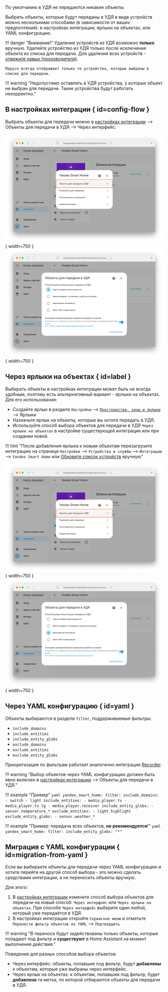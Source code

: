 По умолчанию в УДЯ не передаются никакие объекты.

Выбрать объекты, которые будут переданы в УДЯ в виде устройств можно несколькими способами (в зависимости от ваших предпочтений): в настройках интеграции, ярлыки на объектах, или YAML конфигурацию.

!!! danger "Внимание!"
    Удаление устройств из УДЯ возможно **только** вручную. Удаляйте устройство из УДЯ только после исключения объекта из списка для передачи.
    Для удаления всех устройств - [отвяжите навык (производителя)](../platforms/yandex.md#unlink).

    Маруся всегда отображает только те устройства, которые выбраны в списке для передачи.

!!! warning "Недопустимо оставлять в УДЯ устройства, у которых объект не выбран для передачи. Такие устройства будут работать некорректно."

## В настройках интеграции { id=config-flow }

Выбрать объекты для передачи можно в [настройках интеграции](../config/getting-started.md#gui) --> Объекты для передачи в УДЯ --> Через интерфейс:

![](../assets/images/config/filter-gui-1.png){ width=750 }
![](../assets/images/config/filter-gui-2.png){ width=750 }

## Через ярлыки на объектах { id=label }

Выбирать объекты в настройках интеграции может быть не всегда удобным, поэтому есть альтернативный вариант - ярлыки на объектах. Для его использования:

* Создайте ярлык в разделе `Настройки` --> [`Пространства, зоны и ярлыки`](https://my.home-assistant.io/redirect/areas/) --> Ярлыки
* Назначьте ярлык на объекты, которые вы хотите передать в УДЯ.
* Используйте способ выбора объектов для передачи в УДЯ `Через ярлыки на объектах` в настройке существующей интеграции или при создании новой.

!!! hint "После добавления ярлыка к новым объектам перезагрузите интеграцию на странице `Настройки` --> `Устройства и службы` --> `Интеграции` --> `Yandex Smart Home` или [Обновите список устройств](../platforms/yandex.md#discovery) вручную"

![](../assets/images/config/filter-gui-1.png){ width=750 }
![](../assets/images/config/filter-gui-3.png){ width=750 }

## Через YAML конфигурацию { id=yaml }

Объекты выбираются в разделе `filter`, поддерживаемые фильтры:

* `include_domains`
* `include_entities`
* `include_entity_globs`
* `exclude_domains`
* `exclude_entities`
* `exclude_entity_globs`

Приоритизация по фильтрам работает аналогично интеграции [Recorder](https://www.home-assistant.io/integrations/recorder/#configure-filter).

!!! warning "Выбор объектов через YAML конфигурацию должен быть явно включен в [настройках интеграции](../config/getting-started.md#gui) --> Объекты для передачи в УДЯ."

!!! example "Пример"
    ```yaml
    yandex_smart_home:
      filter:
        include_domains:
          - switch
          - light
        include_entities:
          - media_player.tv
          - media_player.tv_lg
          - media_player.receiver
        include_entity_globs:
          - sensor.temperature_*
        exclude_entities:
          - light.highlight
        exclude_entity_globs:
          - sensor.weather_*
    ```

!!! example "Пример: передача всех объектов, **не рекомендуется**!"
    ```yaml
    yandex_smart_home:
      filter:
        include_entity_globs: "*"
    ```

## Миграция с YAML конфигурации { id=migration-from-yaml }

Если вы выбираете объекты для передачи через YAML конфигурацию и хотите перейти на другой способ выбора - это можно сделать средствами интеграции, а не переносить объекты вручную.

Для этого:

1. В [настройках интеграции](./getting-started.md#gui) измените способ выбора объектов для передачи на новый способ: `Через интерфейс` или `Через ярлыки на объектах`. При способе `Через интерфейс` выберите один любой, который уже передаётся в УДЯ.
2. В настройках интеграции откройте `Сервисное меню` и отметьте `Перенести фильтр объектов из YAML` --> `Подтвердить`

!!! warning "В переносе будут задействованы только объекты, которые попадают под фильтр и **существуют** в Home Assistant на момент выполнения действия."

Поведение для разных способов выбора объектов:

* Через интерфейс: объекты, попавшие под фильтр, будут **добавлены** к объектам, которые уже выбраны через интерфейс.
* Через ярлык на объектах: к объектам, попавшим под фильтр, будет **добавлена** та метка, по которой отбираются объекты для передачи в УДЯ.
